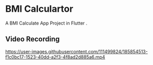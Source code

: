 # BMI Calculartor

A BMI Calculate App Project in Flutter .


## Video Recording
https://user-images.githubusercontent.com/111499824/185854513-f1c0bc17-1523-40dd-a2f3-4f8ad2d885a6.mp4

